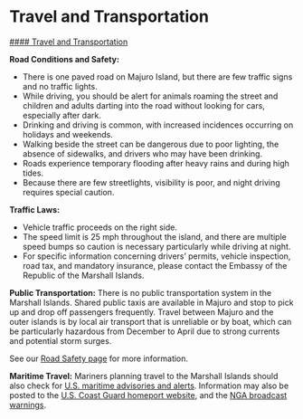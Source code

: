 # Travel and Transportation

[#### Travel and Transportation](javascript:void(0); "Travel and Transportation")

**Road Conditions and Safety:**

* There is one paved road on Majuro Island, but there are few traffic signs and no traffic lights.
* While driving, you should be alert for animals roaming the street and children and adults darting into the road without looking for cars, especially after dark.
* Drinking and driving is common, with increased incidences occurring on holidays and weekends.
* Walking beside the street can be dangerous due to poor lighting, the absence of sidewalks, and drivers who may have been drinking.
* Roads experience temporary flooding after heavy rains and during high tides.
* Because there are few streetlights, visibility is poor, and night driving requires special caution.

**Traffic Laws:**

* Vehicle traffic proceeds on the right side.
* The speed limit is 25 mph throughout the island, and there are multiple speed bumps so caution is necessary particularly while driving at night.
* For specific information concerning drivers’ permits, vehicle inspection, road tax, and mandatory insurance, please contact the Embassy of the Republic of the Marshall Islands.

**Public Transportation:** There is no public transportation system in the Marshall Islands. Shared public taxis are available in Majuro and stop to pick up and drop off passengers frequently. Travel between Majuro and the outer islands is by local air transport that is unreliable or by boat, which can be particularly hazardous from December to April due to strong currents and potential storm surges.

See our [Road Safety page](http://travel.state.gov/content/passports/english/go/safety/road.html) for more information.

**Maritime Travel:** Mariners planning travel to the Marshall Islands should also check for [U.S. maritime advisories and alerts](https://www.maritime.dot.gov/msci-alerts). Information may also be posted to the [U.S. Coast Guard homeport website](https://www.dco.uscg.mil/Our-Organization/Assistant-Commandant-for-Prevention-Policy-CG-5P/Inspections-Compliance-CG-5PC-/International-Domestic-Port-Assessment/International-Port-Security-Program-Port-Security-Advisory/), and the [NGA broadcast warnings](https://msi.nga.mil/NavWarnings).